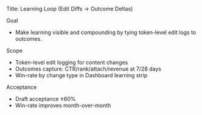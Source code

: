 Title: Learning Loop (Edit Diffs → Outcome Deltas)

Goal

- Make learning visible and compounding by tying token-level edit logs to outcomes.

Scope

- Token-level edit logging for content changes
- Outcomes capture: CTR/rank/attach/revenue at 7/28 days
- Win-rate by change type in Dashboard learning strip

Acceptance

- Draft acceptance ≥60%
- Win-rate improves month-over-month
